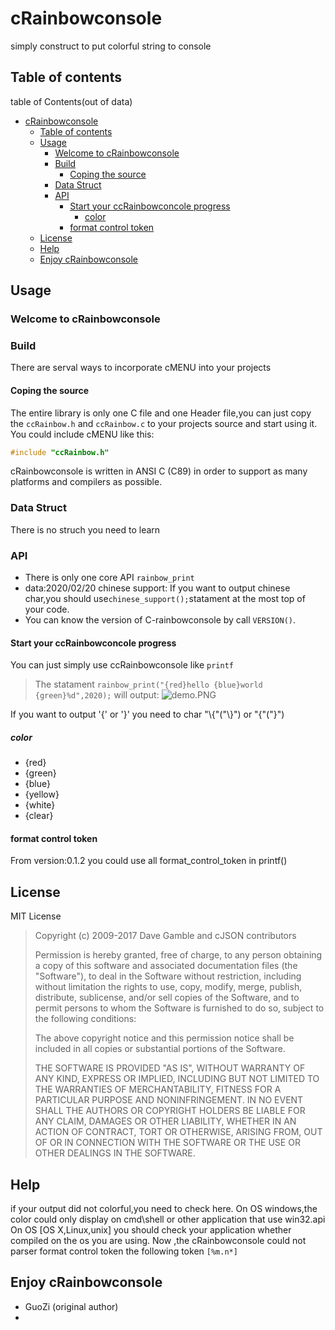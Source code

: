 # cRainbowconsole

simply construct to put colorful string to console

## Table of contents
table of Contents(out of data)
- [cRainbowconsole](#crainbowconsole)
  - [Table of contents](#table-of-contents)
  - [Usage](#usage)
    - [Welcome to cRainbowconsole](#welcome-to-crainbowconsole)
    - [Build](#build)
      - [Coping the source](#coping-the-source)
    - [Data Struct](#data-struct)
    - [API](#api)
      - [Start your ccRainbowconcole progress](#start-your-ccrainbowconcole-progress)
        - [color](#color)
      - [format control token](#format-control-token)
  - [License](#license)
  - [Help](#help)
  - [Enjoy cRainbowconsole](#enjoy-crainbowconsole)
## Usage

### Welcome to cRainbowconsole

### Build
There are serval ways to incorporate cMENU into your projects

#### Coping the source
The entire library is only one C file and one Header file,you can just copy the `ccRainbow.h` and `ccRainbow.c` to your projects source and start using it.
You could include cMENU like this:
``` c
#include "ccRainbow.h"
```

cRainbowconsole is written in ANSI C (C89) in order to support as many platforms and compilers as possible.

### Data Struct
There is no struch you need to learn
### API
* There is only one core API `rainbow_print`
* data:2020/02/20 chinese support: If you want to output chinese char,you should use`chinese_support();`statament at the most top of your code.
* You can know the version of C-rainbowconsole by call `VERSION()`.
#### Start your ccRainbowconcole progress
You can just simply use ccRainbowconsole like `printf`
> The statament `rainbow_print("{red}hello {blue}world {green}%d",2020);` will output:
> ![demo.PNG](https://i.loli.net/2020/02/20/ruRc2hdLQWsV56b.png)

If you want to output '{' or '}'  you need to char "\\{"("\\}") or "\{"("\}")

##### color
- {red}
- {green}
- {blue}
- {yellow}
- {white}
- {clear}

#### format control token
From version:0.1.2 you could use all format_control_token in printf()
## License

MIT License

>  Copyright (c) 2009-2017 Dave Gamble and cJSON contributors
>
>  Permission is hereby granted, free of charge, to any person obtaining a copy
>  of this software and associated documentation files (the "Software"), to deal
>  in the Software without restriction, including without limitation the rights
>  to use, copy, modify, merge, publish, distribute, sublicense, and/or sell
>  copies of the Software, and to permit persons to whom the Software is
>  furnished to do so, subject to the following conditions:
>
>  The above copyright notice and this permission notice shall be included in
>  all copies or substantial portions of the Software.
>
>  THE SOFTWARE IS PROVIDED "AS IS", WITHOUT WARRANTY OF ANY KIND, EXPRESS OR
>  IMPLIED, INCLUDING BUT NOT LIMITED TO THE WARRANTIES OF MERCHANTABILITY,
>  FITNESS FOR A PARTICULAR PURPOSE AND NONINFRINGEMENT. IN NO EVENT SHALL THE
>  AUTHORS OR COPYRIGHT HOLDERS BE LIABLE FOR ANY CLAIM, DAMAGES OR OTHER
>  LIABILITY, WHETHER IN AN ACTION OF CONTRACT, TORT OR OTHERWISE, ARISING FROM,
>  OUT OF OR IN CONNECTION WITH THE SOFTWARE OR THE USE OR OTHER DEALINGS IN
>  THE SOFTWARE.

## Help
if your output did not colorful,you need to check here.
On OS windows,the color could only display on cmd\shell or other application that use win32.api
On OS [OS X,Linux,unix] you should check your application whether compiled on the os you are using.
Now ,the cRainbowconsole could not parser format control token the following token `[%m.n*]`
## Enjoy cRainbowconsole
- GuoZi (original author)
- 